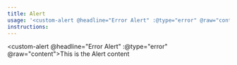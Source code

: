 ```yaml
---
title: Alert
usage: '<custom-alert @headline="Error Alert" :@type="error" @raw="content">This is the Alert content</custom-alert>'
instructions:
---
```


<custom-alert @headline="Error Alert" :@type="error" @raw="content">This is the Alert content</custom-alert>
